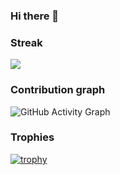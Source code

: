 ### Hi there 👋

<!--
**YacineSteeve/YacineSteeve** is a ✨ _special_ ✨ repository because its `README.md` (this file) appears on your GitHub profile.

Here are some ideas to get you started:

- 🔭 I’m currently working on ...
- 🌱 I’m currently learning ...
- 👯 I’m looking to collaborate on ...
- 🤔 I’m looking for help with ...
- 💬 Ask me about ...
- 📫 How to reach me: ...
- 😄 Pronouns: ...
- ⚡ Fun fact: ...
-->

### Streak

<a href="https://github-readme-streak-stats.herokuapp.com/?user=YacineSteeve">
  <img align="center" src="https://github-readme-streak-stats.herokuapp.com/?user=YacineSteeve" />
</a>

### Contribution graph
![GitHub Activity Graph](https://activity-graph.herokuapp.com/graph?username=YacineSteeve)  


### Trophies
[![trophy](https://github-profile-trophy.vercel.app/?username=YacineSteeve&column=7)](https://github.com/ryo-ma/github-profile-trophy)
